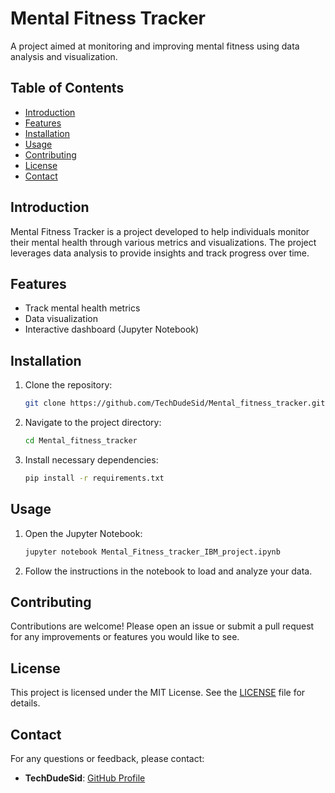 
# Mental Fitness Tracker

A project aimed at monitoring and improving mental fitness using data analysis and visualization.

## Table of Contents
- [Introduction](#introduction)
- [Features](#features)
- [Installation](#installation)
- [Usage](#usage)
- [Contributing](#contributing)
- [License](#license)
- [Contact](#contact)

## Introduction
Mental Fitness Tracker is a project developed to help individuals monitor their mental health through various metrics and visualizations. The project leverages data analysis to provide insights and track progress over time.

## Features
- Track mental health metrics
- Data visualization
- Interactive dashboard (Jupyter Notebook)

## Installation
1. Clone the repository:
    ```bash
    git clone https://github.com/TechDudeSid/Mental_fitness_tracker.git
    ```
2. Navigate to the project directory:
    ```bash
    cd Mental_fitness_tracker
    ```
3. Install necessary dependencies:
    ```bash
    pip install -r requirements.txt
    ```

## Usage
1. Open the Jupyter Notebook:
    ```bash
    jupyter notebook Mental_Fitness_tracker_IBM_project.ipynb
    ```
2. Follow the instructions in the notebook to load and analyze your data.

## Contributing
Contributions are welcome! Please open an issue or submit a pull request for any improvements or features you would like to see.

## License
This project is licensed under the MIT License. See the [LICENSE](LICENSE) file for details.

## Contact
For any questions or feedback, please contact:
- **TechDudeSid**: [GitHub Profile](https://github.com/TechDudeSid)
